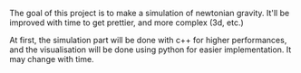 The goal of this project is to make a simulation of newtonian gravity. It'll be improved with time to get prettier, and more complex (3d, etc.)

At first, the simulation part will be done with c++ for higher performances, and the visualisation will be done using python for easier implementation.
It may change with time.

